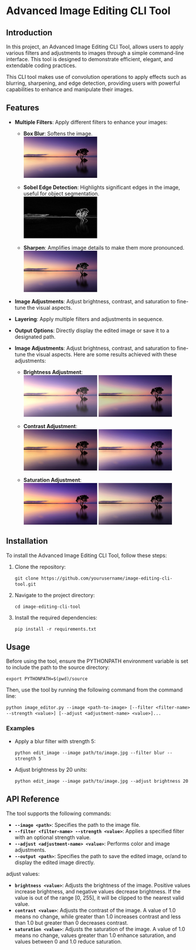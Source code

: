 # Advanced Image Editing CLI Tool

## Introduction

In this project, an Advanced Image Editing CLI Tool, allows users to apply various filters and adjustments to images through a simple command-line interface. This tool is designed to demonstrate efficient, elegant, and extendable coding practices.

This CLI tool makes use of convolution operations to apply effects such as blurring, sharpening, and edge detection, providing users with powerful capabilities to enhance and manipulate their images.

## Features

- **Multiple Filters**: Apply different filters to enhance your images:
  - **Box Blur**: Softens the image.
    <br>
    <img src="../docs/Images/blurred_image_result.jpg" alt="Box Blur Example" title="Box Blur Result" width="200"/>
  
  - **Sobel Edge Detection**: Highlights significant edges in the image, useful for object segmentation.
    <br>
    <img src="../docs/Images/edge_detected_image_result.jpg" alt="Sobel Edge Detection Example" title="Sobel Edge Detection Result" width="200"/>

  - **Sharpen**: Amplifies image details to make them more pronounced.
    <br>
    <img src="../docs/Images/sharpened_image_result.jpg" alt="Sharpen Example" title="Sharpen Result" width="200"/>


- **Image Adjustments**: Adjust brightness, contrast, and saturation to fine-tune the visual aspects.
- **Layering**: Apply multiple filters and adjustments in sequence.
- **Output Options**: Directly display the edited image or save it to a designated path.

- **Image Adjustments**: Adjust brightness, contrast, and saturation to fine-tune the visual aspects. Here are some results achieved with these adjustments:

  - **Brightness Adjustment**:
    <br>
    <img src="../docs/Images/brightened_image_result.jpg" alt="Increased Brightness" title="Increased Brightness Result" width="200"/>
    <img src="../docs/Images/darkened_image_result.jpg" alt="Decreased Brightness" title="Decreased Brightness Result" width="200"/>

  - **Contrast Adjustment**:
    <br>
    <img src="../docs/Images/high_contrast_image_result.jpg" alt="Increased Contrast" title="Increased Contrast Result" width="200"/>
    <img src="../docs/Images/low_contrast_image_result.jpg" alt="Decreased Contrast" title="Decreased Contrast Result" width="200"/>

  - **Saturation Adjustment**:
    <br>
    <img src="../docs/Images/saturated_image_result.jpg" alt="Increased Saturation" title="Increased Saturation Result" width="200"/>
    <img src="../docs/Images/desaturated_image_result.jpg" alt="Decreased Saturation" title="Decreased Saturation Result" width="200"/>


## Installation

To install the Advanced Image Editing CLI Tool, follow these steps:

1. Clone the repository:
   ```
   git clone https://github.com/yourusername/image-editing-cli-tool.git
   ```
2. Navigate to the project directory:
   ```
   cd image-editing-cli-tool
   ```
3. Install the required dependencies:
   ```
   pip install -r requirements.txt
   ```

## Usage
Before using the tool, ensure the PYTHONPATH environment variable is set to include the path to the source directory:
```
export PYTHONPATH=$(pwd)/source
```
Then, use the tool by running the following command from the command line:

```
python image_editor.py --image <path-to-image> [--filter <filter-name> --strength <value>] [--adjust <adjustment-name> <value>]...
```

### Examples

- Apply a blur filter with strength 5:
  ```
  python edit_image --image path/to/image.jpg --filter blur --strength 5
  ```
- Adjust brightness by 20 units:
  ```
  python edit_image --image path/to/image.jpg --adjust brightness 20
  ```

## API Reference

The tool supports the following commands:

- **`--image <path>`**: Specifies the path to the image file.
- **`--filter <filter-name> --strength <value>`**: Applies a specified filter with an optional strength value.
- **`--adjust <adjustment-name> <value>`**: Performs color and image adjustments.
- **`--output <path>`**: Specifies the path to save the edited image, or/and to display the edited image directly.

adjust values:
  - **`brightness <value>`**: Adjusts the brightness of the image. Positive values increase brightness, and negative values decrease brightness. If the value is out of the range [0, 255], it will be clipped to the nearest valid value.
  - **`contrast <value>`**: Adjusts the contrast of the image. A value of 1.0 means no change, while greater than 1.0 increases contrast and less than 1.0 but greater than 0 decreases contrast.
  - **`saturation <value>`**: Adjusts the saturation of the image. A value of 1.0 means no change, values greater than 1.0 enhance saturation, and values between 0 and 1.0 reduce saturation.
